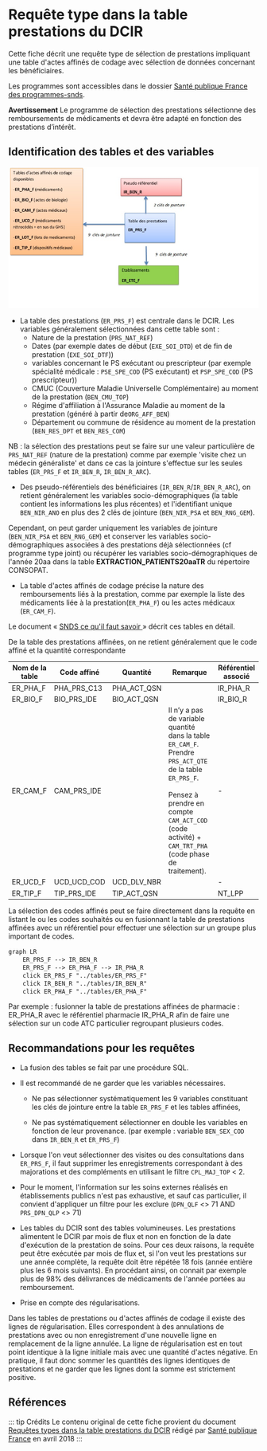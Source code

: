 # Requête type dans la table prestations du DCIR
<!-- SPDX-License-Identifier: MPL-2.0 -->

Cette fiche décrit une requête type de sélection de prestations impliquant une table d'actes affinés de codage avec sélection de données concernant les bénéficiaires.

Les programmes sont accessibles dans le dossier
[Santé publique France des programmes-snds](https://gitlab.com/healthdatahub/programmes-snds/-/tree/master/Sante_publique_France).


**Avertissement**
Le programme de sélection des prestations sélectionne  des remboursements de médicaments et devra être adapté en fonction des prestations d’intérêt.

## Identification des tables et des variables

![figure 1](../files/Sante_publique_France/20212801_SpF_schema-prestation_MLP-2.0.jpg)

- La table des prestations (`ER_PRS_F`) est centrale dans le DCIR. Les variables généralement sélectionnées dans cette table sont :
  - Nature de la prestation (`PRS_NAT_REF`)
  - Dates (par exemple dates de début (`EXE_SOI_DTD`) et de fin de prestation (`EXE_SOI_DTF`))
  - variables concernant le PS exécutant ou prescripteur (par exemple spécialité médicale : `PSE_SPE_COD` (PS exécutant) et `PSP_SPE_COD` (PS prescripteur))
  - CMUC (Couverture Maladie Universelle Complémentaire) au moment de la prestation (`BEN_CMU_TOP`)
  - Régime d'affiliation à l'Assurance Maladie au moment de la prestation (généré à partir de`ORG_AFF_BEN`)
  - Département ou commune de résidence au moment de la prestation (`BEN_RES_DPT` et `BEN_RES_COM`)

NB : la sélection des prestations peut se faire sur une valeur particulière de `PRS_NAT_REF` (nature de la prestation) comme par exemple 'visite chez un médecin généraliste' et dans ce cas la jointure s'effectue sur les seules tables  (`ER_PRS_F` et `IR_BEN_R`, `IR_BEN_R_ARC`).

- Des pseudo-référentiels des bénéficiaires (`IR_BEN_R`/`IR_BEN_R_ARC`), on retient généralement les variables socio-démographiques (la table contient les informations les plus récentes) et l'identifiant unique `BEN_NIR_ANO` en plus des 2 clés de jointure (`BEN_NIR_PSA` et `BEN_RNG_GEM`).

Cependant, on peut garder uniquement les variables de jointure (`BEN_NIR_PSA` et `BEN_RNG_GEM`) et conserver les variables socio-démographiques associées à des prestations déjà sélectionnées (cf programme type joint) ou récupérer les variables socio-démographiques de l'année 20aa  dans la table **EXTRACTION_PATIENTS20aaTR** du répertoire CONSOPAT.

- La table d'actes affinés de codage précise la nature des remboursements liés à la prestation, comme par exemple la liste des médicaments liée à la prestation(`ER_PHA_F`) ou les actes médicaux (`ER_CAM_F`). 

Le document « [SNDS ce qu'il faut savoir ](../files/Sante_publique_France/2019_01_SpF_SNDS-ce-quil-faut-savoir-MPL-2.0.docx)» décrit ces tables en détail.

De la table des prestations affinées, on ne retient généralement que le code affiné et la quantité correspondante

| Nom de la table | Code affiné | Quantité | Remarque | Référentiel associé |
|--------------------------------------------------------------------------------------------------|-------------|-------------|-----------------------------------------------------------------------------------------------------|---------------------|
| ER_PHA_F | PHA_PRS_C13 | PHA_ACT_QSN | | IR_PHA_R |
| ER_BIO_F | BIO_PRS_IDE | BIO_ACT_QSN | | IR_BIO_R |
| ER_CAM_F | CAM_PRS_IDE | | Il n’y a pas de variable quantité dans la table `ER_CAM_F`. Prendre `PRS_ACT_QTE` de la table `ER_PRS_F`. <br><br> Pensez à prendre en compte `CAM_ACT_COD` (code activité) + `CAM_TRT_PHA` (code phase de traitement).| - |
| ER_UCD_F | UCD_UCD_COD | UCD_DLV_NBR | | - |
| ER_TIP_F | TIP_PRS_IDE | TIP_ACT_QSN | | NT_LPP |


La sélection des codes affinés peut se faire directement dans la requête en listant le ou les codes souhaités ou en fusionnant la table de prestations affinées avec un référentiel pour effectuer une sélection sur un groupe plus important de codes.

```mermaid
graph LR
    ER_PRS_F --> IR_BEN_R
    ER_PRS_F --> ER_PHA_F --> IR_PHA_R
    click ER_PRS_F "../tables/ER_PRS_F"
    click IR_BEN_R "../tables/IR_BEN_R"
    click ER_PHA_F "../tables/ER_PHA_F"
```

Par exemple : fusionner la table de prestations affinées de pharmacie : ER_PHA_R avec le référentiel pharmacie IR_PHA_R afin de faire une sélection sur un code ATC particulier regroupant plusieurs codes.

## Recommandations pour les requêtes

- La fusion des tables se fait par une procédure SQL.

- Il est recommandé de ne garder que les variables nécessaires.

    - Ne pas sélectionner systématiquement les 9 variables constituant les clés de jointure entre la table `ER_PRS_F` et les tables affinées,

    - Ne pas systématiquement sélectionner en double les variables en fonction de leur provenance. (par exemple : variable `BEN_SEX_COD` dans `IR_BEN_R` et `ER_PRS_F`)   

- Lorsque l'on veut sélectionner des visites ou des consultations dans `ER_PRS_F`, il faut supprimer les enregistrements correspondant à des majorations et des compléments en utilisant le filtre `CPL_MAJ_TOP` < 2.

- Pour le moment, l'information sur les soins externes réalisés en établissements publics n'est pas exhaustive, et sauf cas particulier, il convient d'appliquer un filtre pour les exclure (`DPN_QLF` <> 71 AND `PRS_DPN_QLP` <> 71)

- Les tables du DCIR sont des tables volumineuses. Les prestations alimentent le DCIR par mois de flux et non en fonction de la date d'exécution de la prestation de soins. Pour ces deux raisons, la requête peut être exécutée par mois de flux et, si l'on veut les prestations sur une année complète, la requête doit être répétée 18 fois (année entière plus les 6 mois suivants). En procédant ainsi, on connait par exemple plus de 98% des délivrances de médicaments  de l'année portées au remboursement.

- Prise en compte des régularisations.

Dans les tables de prestations ou d'actes affinés de codage il existe des lignes de régularisation. Elles correspondent à des annulations de prestations avec ou non enregistrement d'une nouvelle ligne en remplacement de la ligne annulée. La ligne de régularisation est en tout point identique à la ligne initiale mais avec une quantité d'actes négative. En pratique, il faut donc sommer les quantités des lignes identiques de prestations et ne garder que les lignes dont la somme est strictement positive.


## Références

::: tip Crédits
Le contenu original de cette fiche provient du document [Requêtes types dans la table prestations du DCIR](../files/Sante_publique_France/2018_04_SpF_requetes-types-prestations-DCIR_MPL-2.0.docx) rédigé par [Santé publique France](../glossaire/SpF.md) en avril 2018
:::
